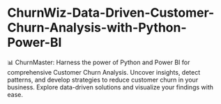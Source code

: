 # ChurnWiz-Data-Driven-Customer-Churn-Analysis-with-Python-Power-BI
📊 ChurnMaster: Harness the power of Python and Power BI for comprehensive Customer Churn Analysis. Uncover insights, detect patterns, and develop strategies to reduce customer churn in your business. Explore data-driven solutions and visualize your findings with ease.
